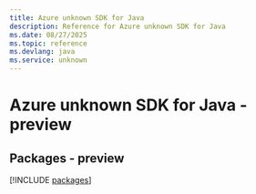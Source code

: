 ```yaml
---
title: Azure unknown SDK for Java
description: Reference for Azure unknown SDK for Java
ms.date: 08/27/2025
ms.topic: reference
ms.devlang: java
ms.service: unknown
---
```

# Azure unknown SDK for Java - preview
## Packages - preview
[!INCLUDE [packages](unknown-index.md)]